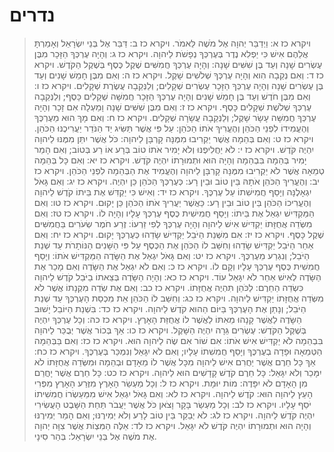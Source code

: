 # נדרים

> ויקרא כז א: וַיְדַבֵּר יְהוָה אֶל מֹשֶׁה לֵּאמֹר.
> ויקרא כז ב: דַּבֵּר אֶל בְּנֵי יִשְׂרָאֵל וְאָמַרְתָּ אֲלֵהֶם אִישׁ כִּי יַפְלִא נֶדֶר בְּעֶרְכְּךָ נְפָשֹׁת לַיהוָה.
> ויקרא כז ג: וְהָיָה עֶרְכְּךָ הַזָּכָר מִבֶּן עֶשְׂרִים שָׁנָה וְעַד בֶּן שִׁשִּׁים שָׁנָה:  וְהָיָה עֶרְכְּךָ חֲמִשִּׁים שֶׁקֶל כֶּסֶף בְּשֶׁקֶל הַקֹּדֶשׁ.
> ויקרא כז ד: וְאִם נְקֵבָה הִוא וְהָיָה עֶרְכְּךָ שְׁלֹשִׁים שָׁקֶל.
> ויקרא כז ה: וְאִם מִבֶּן חָמֵשׁ שָׁנִים וְעַד בֶּן עֶשְׂרִים שָׁנָה וְהָיָה עֶרְכְּךָ הַזָּכָר עֶשְׂרִים שְׁקָלִים; וְלַנְּקֵבָה עֲשֶׂרֶת שְׁקָלִים.
> ויקרא כז ו: וְאִם מִבֶּן חֹדֶשׁ וְעַד בֶּן חָמֵשׁ שָׁנִים וְהָיָה עֶרְכְּךָ הַזָּכָר חֲמִשָּׁה שְׁקָלִים כָּסֶף; וְלַנְּקֵבָה עֶרְכְּךָ שְׁלֹשֶׁת שְׁקָלִים כָּסֶף.
> ויקרא כז ז: וְאִם מִבֶּן שִׁשִּׁים שָׁנָה וָמַעְלָה אִם זָכָר וְהָיָה עֶרְכְּךָ חֲמִשָּׁה עָשָׂר שָׁקֶל; וְלַנְּקֵבָה עֲשָׂרָה שְׁקָלִים.
> ויקרא כז ח: וְאִם מָךְ הוּא מֵעֶרְכֶּךָ וְהֶעֱמִידוֹ לִפְנֵי הַכֹּהֵן וְהֶעֱרִיךְ אֹתוֹ הַכֹּהֵן:  עַל פִּי אֲשֶׁר תַּשִּׂיג יַד הַנֹּדֵר יַעֲרִיכֶנּוּ הַכֹּהֵן.
> ויקרא כז ט: וְאִם בְּהֵמָה אֲשֶׁר יַקְרִיבוּ מִמֶּנָּה קָרְבָּן לַיהוָה:  כֹּל אֲשֶׁר יִתֵּן מִמֶּנּוּ לַיהוָה יִהְיֶה קֹּדֶשׁ.
> ויקרא כז י: לֹא יַחֲלִיפֶנּוּ וְלֹא יָמִיר אֹתוֹ טוֹב בְּרָע אוֹ רַע בְּטוֹב; וְאִם הָמֵר יָמִיר בְּהֵמָה בִּבְהֵמָה וְהָיָה הוּא וּתְמוּרָתוֹ יִהְיֶה קֹּדֶשׁ.
> ויקרא כז יא: וְאִם כָּל בְּהֵמָה טְמֵאָה אֲשֶׁר לֹא יַקְרִיבוּ מִמֶּנָּה קָרְבָּן לַיהוָה וְהֶעֱמִיד אֶת הַבְּהֵמָה לִפְנֵי הַכֹּהֵן.
> ויקרא כז יב: וְהֶעֱרִיךְ הַכֹּהֵן אֹתָהּ בֵּין טוֹב וּבֵין רָע:  כְּעֶרְכְּךָ הַכֹּהֵן כֵּן יִהְיֶה.
> ויקרא כז יג: וְאִם גָּאֹל יִגְאָלֶנָּה וְיָסַף חֲמִישִׁתוֹ עַל עֶרְכֶּךָ.
> ויקרא כז יד: וְאִישׁ כִּי יַקְדִּשׁ אֶת בֵּיתוֹ קֹדֶשׁ לַיהוָה וְהֶעֱרִיכוֹ הַכֹּהֵן בֵּין טוֹב וּבֵין רָע:  כַּאֲשֶׁר יַעֲרִיךְ אֹתוֹ הַכֹּהֵן כֵּן יָקוּם.
> ויקרא כז טו: וְאִם הַמַּקְדִּישׁ יִגְאַל אֶת בֵּיתוֹ:  וְיָסַף חֲמִישִׁית כֶּסֶף עֶרְכְּךָ עָלָיו וְהָיָה לוֹ.
> ויקרא כז טז: וְאִם מִשְּׂדֵה אֲחֻזָּתוֹ יַקְדִּישׁ אִישׁ לַיהוָה וְהָיָה עֶרְכְּךָ לְפִי זַרְעוֹ:  זֶרַע חֹמֶר שְׂעֹרִים בַּחֲמִשִּׁים שֶׁקֶל כָּסֶף.
> ויקרא כז יז: אִם מִשְּׁנַת הַיֹּבֵל יַקְדִּישׁ שָׂדֵהוּ כְּעֶרְכְּךָ יָקוּם.
> ויקרא כז יח: וְאִם אַחַר הַיֹּבֵל יַקְדִּישׁ שָׂדֵהוּ וְחִשַּׁב לוֹ הַכֹּהֵן אֶת הַכֶּסֶף עַל פִּי הַשָּׁנִים הַנּוֹתָרֹת עַד שְׁנַת הַיֹּבֵל; וְנִגְרַע מֵעֶרְכֶּךָ.
> ויקרא כז יט: וְאִם גָּאֹל יִגְאַל אֶת הַשָּׂדֶה הַמַּקְדִּישׁ אֹתוֹ:  וְיָסַף חֲמִשִׁית כֶּסֶף עֶרְכְּךָ עָלָיו וְקָם לוֹ.
> ויקרא כז כ: וְאִם לֹא יִגְאַל אֶת הַשָּׂדֶה וְאִם מָכַר אֶת הַשָּׂדֶה לְאִישׁ אַחֵר לֹא יִגָּאֵל עוֹד.
> ויקרא כז כא: וְהָיָה הַשָּׂדֶה בְּצֵאתוֹ בַיֹּבֵל קֹדֶשׁ לַיהוָה כִּשְׂדֵה הַחֵרֶם:  לַכֹּהֵן תִּהְיֶה אֲחֻזָּתוֹ.
> ויקרא כז כב: וְאִם אֶת שְׂדֵה מִקְנָתוֹ אֲשֶׁר לֹא מִשְּׂדֵה אֲחֻזָּתוֹ יַקְדִּישׁ לַיהוָה.
> ויקרא כז כג: וְחִשַּׁב לוֹ הַכֹּהֵן אֵת מִכְסַת הָעֶרְכְּךָ עַד שְׁנַת הַיֹּבֵל; וְנָתַן אֶת הָעֶרְכְּךָ בַּיּוֹם הַהוּא קֹדֶשׁ לַיהוָה.
> ויקרא כז כד: בִּשְׁנַת הַיּוֹבֵל יָשׁוּב הַשָּׂדֶה לַאֲשֶׁר קָנָהוּ מֵאִתּוֹ לַאֲשֶׁר לוֹ אֲחֻזַּת הָאָרֶץ.
> ויקרא כז כה: וְכָל עֶרְכְּךָ יִהְיֶה בְּשֶׁקֶל הַקֹּדֶשׁ:  עֶשְׂרִים גֵּרָה יִהְיֶה הַשָּׁקֶל.
> ויקרא כז כו: אַךְ בְּכוֹר אֲשֶׁר יְבֻכַּר לַיהוָה בִּבְהֵמָה לֹא יַקְדִּישׁ אִישׁ אֹתוֹ:  אִם שׁוֹר אִם שֶׂה לַיהוָה הוּא.
> ויקרא כז כז: וְאִם בַּבְּהֵמָה הַטְּמֵאָה וּפָדָה בְעֶרְכֶּךָ וְיָסַף חֲמִשִׁתוֹ עָלָיו; וְאִם לֹא יִגָּאֵל וְנִמְכַּר בְּעֶרְכֶּךָ.
> ויקרא כז כח: אַךְ כָּל חֵרֶם אֲשֶׁר יַחֲרִם אִישׁ לַיהוָה מִכָּל אֲשֶׁר לוֹ מֵאָדָם וּבְהֵמָה וּמִשְּׂדֵה אֲחֻזָּתוֹ לֹא יִמָּכֵר וְלֹא יִגָּאֵל:  כָּל חֵרֶם קֹדֶשׁ קָדָשִׁים הוּא לַיהוָה.
> ויקרא כז כט: כָּל חֵרֶם אֲשֶׁר יָחֳרַם מִן הָאָדָם לֹא יִפָּדֶה:  מוֹת יוּמָת.
> ויקרא כז ל: וְכָל מַעְשַׂר הָאָרֶץ מִזֶּרַע הָאָרֶץ מִפְּרִי הָעֵץ לַיהוָה הוּא:  קֹדֶשׁ לַיהוָה.
> ויקרא כז לא: וְאִם גָּאֹל יִגְאַל אִישׁ מִמַּעַשְׂרוֹ חֲמִשִׁיתוֹ יֹסֵף עָלָיו.
> ויקרא כז לב: וְכָל מַעְשַׂר בָּקָר וָצֹאן כֹּל אֲשֶׁר יַעֲבֹר תַּחַת הַשָּׁבֶט הָעֲשִׂירִי יִהְיֶה קֹּדֶשׁ לַיהוָה.
> ויקרא כז לג: לֹא יְבַקֵּר בֵּין טוֹב לָרַע וְלֹא יְמִירֶנּוּ; וְאִם הָמֵר יְמִירֶנּוּ וְהָיָה הוּא וּתְמוּרָתוֹ יִהְיֶה קֹּדֶשׁ לֹא יִגָּאֵל.
> ויקרא כז לד: אֵלֶּה הַמִּצְוֹת אֲשֶׁר צִוָּה יְהוָה אֶת מֹשֶׁה אֶל בְּנֵי יִשְׂרָאֵל:  בְּהַר סִינָי.


